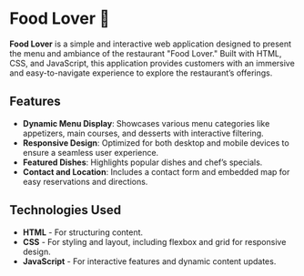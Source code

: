 # Food Lover 🍲

**Food Lover** is a simple and interactive web application designed to present the menu and ambiance of the restaurant "Food Lover." Built with HTML, CSS, and JavaScript, this application provides customers with an immersive and easy-to-navigate experience to explore the restaurant’s offerings.

## Features

- **Dynamic Menu Display**: Showcases various menu categories like appetizers, main courses, and desserts with interactive filtering.
- **Responsive Design**: Optimized for both desktop and mobile devices to ensure a seamless user experience.
- **Featured Dishes**: Highlights popular dishes and chef’s specials.
- **Contact and Location**: Includes a contact form and embedded map for easy reservations and directions.

## Technologies Used

- **HTML** - For structuring content.
- **CSS** - For styling and layout, including flexbox and grid for responsive design.
- **JavaScript** - For interactive features and dynamic content updates.

